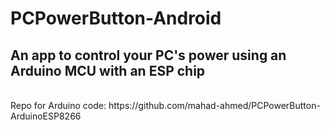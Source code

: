 # PCPowerButton-Android

## An app to control your PC's power using an Arduino MCU with an ESP chip
</br>
Repo for Arduino code: https://github.com/mahad-ahmed/PCPowerButton-ArduinoESP8266
